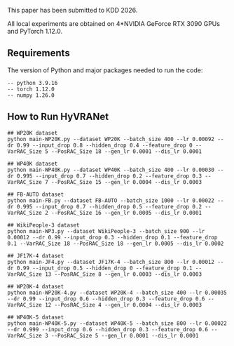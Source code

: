 This paper has been submitted to KDD 2026.

All local experiments are obtained on 4*NVIDIA GeForce RTX 3090 GPUs and PyTorch 1.12.0.



## Requirements
The version of Python and major packages needed to run the code:
   
    -- python 3.9.16
    -- torch 1.12.0
    -- numpy 1.26.0



## How to Run HyVRANet

```
## WP20K dataset
python main-WP20K.py --dataset WP20K --batch_size 400 --lr 0.00092 --dr 0.99 --input_drop 0.8 --hidden_drop 0.4 --feature_drop 0 --VarRAC_Size 5 --PosRAC_Size 18 --gen_lr 0.0001 --dis_lr 0.0001

## WP40K dataset
python main-WP40K.py --dataset WP40K --batch_size 400 --lr 0.00030 --dr 0.995 --input_drop 0.7 --hidden_drop 0.2 --feature_drop 0.3 --VarRAC_Size 7 --PosRAC_Size 15 --gen_lr 0.0004 --dis_lr 0.0003

## FB-AUTO dataset
python main-FB.py --dataset FB-AUTO --batch_size 1000 --lr 0.00022 --dr 0.995 --input_drop 0.7 --hidden_drop 0.5 --feature_drop 0.2 --VarRAC_Size 2 --PosRAC_Size 16 --gen_lr 0.0005 --dis_lr 0.0001

## WikiPeople-3 dataset
python main-WP3.py --dataset WikiPeople-3 --batch_size 900 --lr 0.00012 --dr 0.99 --input_drop 0.3 --hidden_drop 0.1 --feature_drop 0.1 --VarRAC_Size 18 --PosRAC_Size 18 --gen_lr 0.0005 --dis_lr 0.0002

## JF17K-4 dataset
python main-JF4.py --dataset JF17K-4 --batch_size 800 --lr 0.00012 --dr 0.99 --input_drop 0.5 --hidden_drop 0 --feature_drop 0.1 --VarRAC_Size 13 --PosRAC_Size 8 --gen_lr 0.0003 --dis_lr 0.0003

## WP20K-4 dataset
python main-WP20K-4.py --dataset WP20K-4 --batch_size 400 --lr 0.00035 --dr 0.99 --input_drop 0.6 --hidden_drop 0.3 --feature_drop 0.6 --VarRAC_Size 12 --PosRAC_Size 4 --gen_lr 0.0004 --dis_lr 0.0003

## WP40K-5 dataset
python main-WP40K-5.py --dataset WP40K-5 --batch_size 800 --lr 0.00022 --dr 0.999 --input_drop 0.6 --hidden_drop 0.3 --feature_drop 0.6 --VarRAC_Size 3 --PosRAC_Size 5 --gen_lr 0.0001 --dis_lr 0.0001

```

